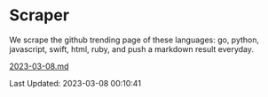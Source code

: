 # Scraper

We scrape the github trending page of these languages: go, python, javascript, swift, html, ruby, and push a markdown result everyday.

[2023-03-08.md](https://github.com/henson/Scraper/blob/master/2023-03-08.md)

Last Updated: 2023-03-08 00:10:41